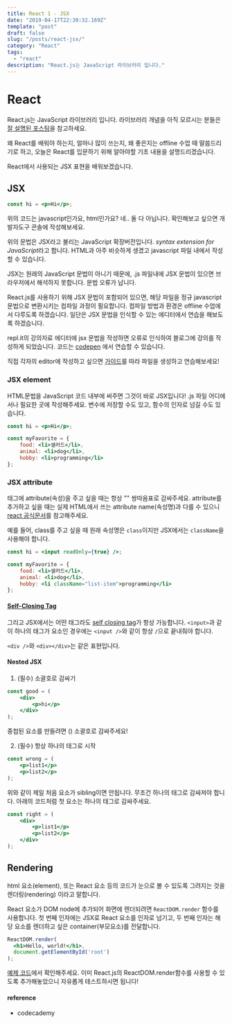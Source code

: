 ```yaml
---
title: React 1 - JSX
date: "2019-04-17T22:30:32.169Z"
template: "post"
draft: false
slug: "/posts/react-jsx/"
category: "React"
tags:
  - "react"
description: "React.js는 JavaScript 라이브러리 입니다."
---
```


# React
React.js는 JavaScript 라이브러리 입니다.
라이브러리 개념을 아직 모르시는 분들은 [잘 설명된 포스팅](https://blog.gaerae.com/2016/11/what-is-library-and-framework-and-architecture-and-platform.html)을 참고하세요.

왜 React를 배워야 하는지, 얼마나 많이 쓰는지, 왜 좋은지는 offline 수업 때 말씀드리기로 하고,
오늘은 React를 입문하기 위해 알아야할 기초 내용을 설명드리겠습니다.

React에서 사용되는 JSX 표현을 배워보겠습니다.

## JSX

```jsx
const hi = <p>Hi</p>;
```
위의 코드는 javascript인가요, html인가요? 네.. 둘 다 아닙니다. 확인해보고 싶으면 개발자도구 콘솔에 작성해보세요.

위의 문법은 JSX라고 불리는 JavaScript 확장버전입니다. *syntax extension for JavaScript*라고 합니다. HTML과 아주 비슷하게 생겼고 javascript 파일 내에서 작성할 수 있습니다.

JSX는 원래의 JavaScript 문법이 아니기 때문에, .js 파일내에 JSX 문법이 있으면 브라우저에서 해석하지 못합니다. 문법 오류가 납니다.

React.js를 사용하기 위해 JSX 문법이 포함되어 있으면, 해당 파일을 정규 javascript 문법으로 변환시키는 컴파일 과정이 필요합니다. 컴파일 방법과 환경은 offline 수업에서 다루도록 하겠습니다. 일단은 JSX 문법을 인식할 수 있는 에디터에서 연습을 해보도록 하겠습니다.

repl.it의 강의자료 에디터에 jsx 문법을 작성하면 오류로 인식하여 블로그에 강의를 작성하게 되었습니다. 코드는
[codepen](https://codepen.io/anon/pen/oOqjdp) 에서 연습할 수 있습니다.

직접 각자의 editor에 작성하고 싶으면 [가이드](https://gist.github.com/gaearon/faa67b76a6c47adbab04f739cba7ceda)를 따라 파일을 생성하고 연습해보세요!

### JSX element
HTML문법을 JavaScript 코드 내부에 써주면 그것이 바로 JSX입니다! .js 파일 어디에서나 필요한 곳에 작성해주세요. 변수에 저장할 수도 있고, 함수의 인자로 넘길 수도 있습니다.


```jsx
const hi = <p>Hi</p>;

const myFavorite = {
    food: <li>샐러드</li>,
    animal: <li>dog</li>,
    hobby: <li>programming</li>
};
```

### JSX attribute

태그에 attribute(속성)을 주고 싶을 때는 항상 "" 쌍따옴표로 감싸주세요.
attribute를 추가하고 싶을 때는 실제 HTML에서 쓰는 attribute name(속성명)과 다를 수 있으니 [react 공식문서](https://reactjs.org/docs/dom-elements.html#all-supported-html-attributes)를 참고해주세요.

예를 들어, class를 주고 싶을 때 원래 속성명은 `class`이지만 JSX에서는 `className`을 사용해야 합니다.
```jsx
const hi = <input readOnly={true} />;

const myFavorite = {
    food: <li>샐러드</li>,
    animal: <li>dog</li>,
    hobby: <li className="list-item">programming</li>
};
```

#### [Self-Closing Tag](https://zhenyong.github.io/react/tips/self-closing-tag.html)
그리고 JSX에서는 어떤 태그라도 [self closing tag](https://zhenyong.github.io/react/tips/self-closing-tag.html)가 항상 가능합니다. `<input>`과 같이 하나의 태그가 요소인 경우에는 `<input />`와 같이 항상  `/`으로 끝내줘야 합니다.

`<div />`와 `<div></div>`는 같은 표현입니다.

#### Nested JSX

1. (필수) 소괄호로 감싸기
```jsx
const good = (
    <div>
        <p>hi</p>
    </div>
);
```
중첩된 요소를 만들려면 () 소괄호로 감싸주세요!

2. (필수) 항상 하나의 태그로 시작
```jsx
const wrong = (
    <p>list1</p>
    <p>list2</p>
);
```
위와 같이 제일 처음 요소가 sibling이면 안됩니다. 무조건  하나의 태그로 감싸져야 합니다.
아래의 코드처럼 첫 요소는 하나의 태그로 감싸주세요.
```jsx
const right = (
    <div>
        <p>list1</p>
        <p>list2</p>
    </div>
);
```

## Rendering

html 요소(element), 또는 React 요소 등의 코드가 눈으로 볼 수 있도록 그려지는 것을 렌더링(rendering) 이라고 말합니다.

React 요소가 DOM node에 추가되어 화면에 렌더되려면 `ReactDOM.render` 함수를 사용합니다.
첫 번째 인자에는 JSX로 React 요소를 인자로 넘기고, 두 번째 인자는 해당 요소를 렌더하고 싶은 container(부모요소)를 전달합니다.

```jsx
ReactDOM.render(
  <h1>Hello, world!</h1>,
  document.getElementById('root')
);
```

[예제 코드](https://codepen.io/anon/pen/oOqjdp)에서 확인해주세요. 이미 React.js의 ReactDOM.render함수를 사용할 수 있도록 추가해놓았으니 자유롭게 테스트하시면 됩니다!



#### reference
* codecademy
